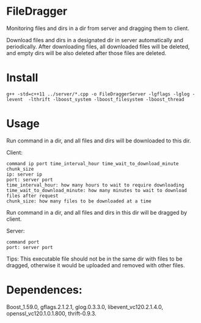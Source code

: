 # FileDragger
Monitoring files and dirs in a dir from server and dragging them to client.

Download files and dirs in a designated dir in server automatically and periodically. After downloading files, all downloaded files will be deleted, and empty dirs will be also deleted after those files are deleted.

# Install
    g++ -std=c++11 ../server/*.cpp -o FileDraggerServer -lgflags -lglog -levent  -lthrift -lboost_system -lboost_filesystem -lboost_thread

# Usage
Run command in a dir, and all files and dirs will be downloaded to this dir.

Client: 

    command ip port time_interval_hour time_wait_to_download_minute chunk_size
    ip: server ip
    port: server port
    time_interval_hour: how many hours to wait to require downloading
    time_wait_to_download_minute: how many minutes to wait to download files after request
    chunk_size: how many files to be downloaded at a time
    
Run command in a dir, and all files and dirs in this dir will be dragged by client.

Server: 

    command port
    port: server port
    
Tips: This executable file should not be in the same dir with files to be dragged, otherwise it would be uploaded and removed with other files.

# Dependences:
Boost_1.59.0, gflags.2.1.2.1, glog.0.3.3.0, libevent_vc120.2.1.4.0, openssl_vc120.1.0.1.800, thrift-0.9.3.
